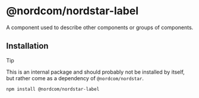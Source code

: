# @nordcom/nordstar-label

A component used to describe other components or groups of components.

## Installation

> [!TIP]
> This is an internal package and should probably not be installed by itself, but rather come as a dependency of `@nordcom/nordstar`.

```sh
npm install @nordcom/nordstar-label
```

